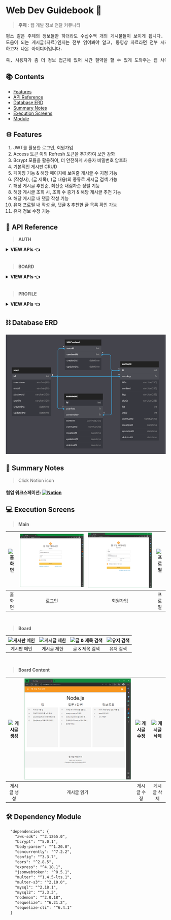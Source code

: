 # Web Dev Guidebook 🦮

>**주제** : 웹 개발 정보 전달 커뮤니티

<pre>
평소 같은 주제의 정보들만 하더라도 수십수백 개의 게시물들이 보이게 됩니다. 이때, 사용자는 무엇이 제일 효율적이고, 
도움이 되는 게시글(자료)인지는 전부 읽어봐야 알고, 동영상 자료라면 전부 시청해야 알게 됩니다. 이러한 문제를 해결
하고자 나온 아이디어입니다. 

즉, 사용자가 좀 더 정보 접근에 있어 시간 절약을 할 수 있게 도와주는 웹 사이트 프로젝트를 제작 중입니다.
</pre>

## 📚 Contents

- [Features](#-Features)
- [API Reference](#-API-Reference)
- [Database ERD](#-Database-ERD)
- [Summary Notes](#-Summary-Notes)
- [Execution Screens](#-Execution-Screens)
- [Module](#-Dependency-Module)

## ⚙ Features

1. JWT를 활용한 로그인, 회원가입
2. Access 토큰 이외 Refresh 토큰을 추가하여 보안 강화
3. Bcrypt 모듈을 활용하여, 더 안전하게 사용자 비밀번호 암호화
4. 기본적인 게시판 CRUD
5. 페이징 기능 & 해당 페이지에 보여줄 게시글 수 지정 가능
7. (작성자), (글 제목), (글 내용)의 종류로 게시글 검색 가능
8. 해당 게시글 추천순, 최신순 내림차순 정렬 기능
8. 해당 게시글 조회 시, 조회 수 증가 & 해당 게시글 추천 기능
9. 해당 게시글 내 댓글 작성 기능
10. 유저 프로필 내 작성 글, 댓글 & 추천한 글 목록 확인 가능
11. 유저 정보 수정 기능

## 📝 API Reference

>**AUTH**

<details>

<summary><b>VIEW APIs 👈</b></summary>

[API01](./readme/API01.PNG)

</details>

<br>

>**BOARD**

<details>

<summary><b>VIEW APIs 👈</b></summary>

[API02](./readme/API02.PNG)

</details>

<br>

>**PROFILE**

<details>

<summary><b>VIEW APIs 👈</b></summary>

[API03](./readme/API03.PNG)

</details>

## ⛓ Database ERD
![ERD](./readme/erd.PNG)

## 📓 Summary Notes
> Click Notion icon

#### 협업 워크스페이션: [![Notion](https://img.shields.io/badge/Notion-000000.svg?style=flat&logo=Notion&logoColor=white)](https://goldenrod-visage-86e.notion.site/6eb6bc9baeeb4a84ad93e0eb960a0775)

## 💻 Execution Screens

>**Main**

| ![홈 화면](./readme/home.PNG) | ![로그인](./readme/login.PNG) | ![회원가입](./readme/register.PNG) | ![프로필](./readme/profile.PNG) |
| :-----------------------------------------------------------------------------------------------------------------: | :-----------------------------------------------------------------------------------------------------------------: | :-----------------------------------------------------------------------------------------------------------------: | :-----------------------------------------------------------------------------------------------------------------: |
|                                                      홈 화면                                                      |                                                       로그인                                                        |                                                      회원가입                                                       |                                                     프로필                                                      |

<br>

>**Board**

| ![게시판 메인](./readme/board.PNG) | ![게시글 제한](./readme/boardlimit.PNG) | ![글 & 제목 검색](./readme/boardsearchp.PNG) | ![유저 검색](./readme/boardsearchu.PNG) |
| :-----------------------------------------------------------------------------------------------------------------: | :-----------------------------------------------------------------------------------------------------------------: | :-----------------------------------------------------------------------------------------------------------------: | :-----------------------------------------------------------------------------------------------------------------: |
|                                                      게시판 메인                                                      |                                                       게시글 제한                                                        |                                                      글 & 제목 검색                                                       |                                                     유저 검색                                                      |

<br>

>**Board Content**

| ![게시글 생성](./readme/new.PNG) | ![게시글 읽기](./readme/show.PNG) | ![게시글 수정](./readme/edit.PNG) | ![게시글 삭제](./readme/delete.PNG) |
| :-----------------------------------------------------------------------------------------------------------------: | :-----------------------------------------------------------------------------------------------------------------: | :-----------------------------------------------------------------------------------------------------------------: | :-----------------------------------------------------------------------------------------------------------------: |
|                                                      게시글 생성                                                      |                                                       게시글 읽기                                                        |                                                      게시글 수정                                                       |                                                     게시글 삭제                                                      |

## 🛠 Dependency Module

```
  "dependencies": {
    "aws-sdk": "^2.1265.0",
    "bcrypt": "^5.0.1",
    "body-parser": "^1.20.0",
    "concurrently": "^7.2.2",
    "config": "^3.3.7",
    "cors": "^2.8.5",
    "express": "^4.18.1",
    "jsonwebtoken": "^8.5.1",
    "multer": "^1.4.5-lts.1",
    "multer-s3": "^2.10.0",
    "mysql": "^2.18.1",
    "mysql2": "^2.3.3",
    "nodemon": "^2.0.18",
    "sequelize": "^6.21.2",
    "sequelize-cli": "^6.4.1"
  }
```
